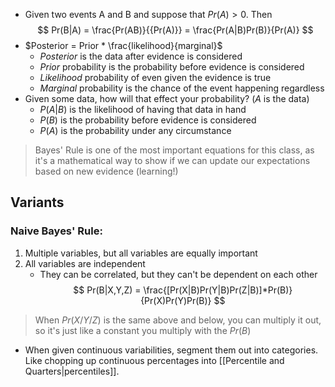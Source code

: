 - Given two events A and B and suppose that $Pr(A) \gt 0$. Then
$$
Pr(B|A) = \frac{Pr(AB)}{{Pr(A)}} = \frac{Pr(A|B)Pr(B)}{Pr(A)}
$$
- $Posterior = Prior * \frac{likelihood}{marginal}$
	- *Posterior* is the data after evidence is considered
	- *Prior* probability is the probability before evidence is considered
	- *Likelihood* probability of even given the evidence is true
	- *Marginal* probability is the chance of the event happening regardless
 - Given some data, how will that effect your probability? ($A$ is the data)
	- $P(A|B)$ is the likelihood of having that data in hand
	- $P(B)$ is the probability before evidence is considered
	- $P(A)$ is the probability under any circumstance

> Bayes' Rule is one of the most important equations for this class, as it's a mathematical way to show if we can update our expectations based on new evidence (learning!)


## Variants

### Naive Bayes' Rule:
1. Multiple variables, but all variables are equally important
2. All variables are independent
	- They can be correlated, but they can't be dependent on each other
$$
Pr(B|X,Y,Z) = \frac{[Pr(X|B)Pr(Y|B)Pr(Z|B)]*Pr(B)}{Pr(X)Pr(Y)Pr(B)}
$$
> When $Pr(X/Y/Z)$ is the same above and below, you can multiply it out, so it's just like a constant you multiply with the $Pr(B)$

- When given continuous variabilities, segment them out into categories. Like chopping up continuous percentages into [[Percentile and Quarters|percentiles]].
